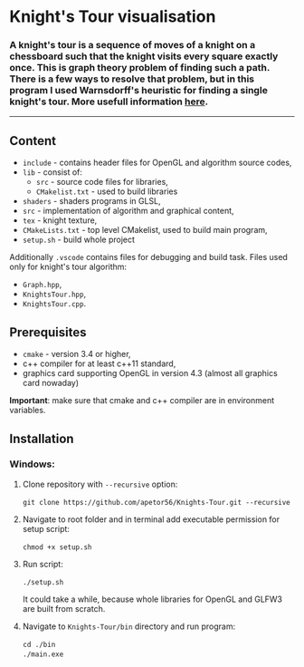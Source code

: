 # Knight's Tour visualisation

<p aling="center>
<img src="https://github.com/apetor56/Knights-Tour/blob/master/Animation.gif" width="550" height="550"/>
</p>

### A knight's tour is a sequence of moves of a knight on a chessboard such that the knight visits every square exactly once. This is graph theory problem of finding such a path. There is a few ways to resolve that problem, but in this program I used Warnsdorff's heuristic for finding a single knight's tour. More usefull information [here](https://bradfieldcs.com/algos/graphs/knights-tour/).
---
## Content
- `include` - contains header files for OpenGL and algorithm source codes,
- `lib` - consist of:
    - `src` - source code files for libraries,
    - `CMakelist.txt` - used to build libraries
- `shaders` - shaders programs in GLSL,
- `src` - implementation of algorithm and graphical content,
- `tex` - knight texture,
- `CMakeLists.txt` - top level CMakelist, used to build main program,
- `setup.sh` - build whole project

Additionally `.vscode` contains files for debugging and build task. Files used only for knight's tour algorithm:
- `Graph.hpp`,
- `KnightsTour.hpp`,
- `KnightsTour.cpp`.

## Prerequisites
- `cmake` - version 3.4 or higher,
- c++ compiler for at least c++11 standard,
- graphics card supporting OpenGL in version 4.3 (almost all graphics card nowaday)

__Important__: make sure that cmake and c++ compiler are in environment variables.

## Installation
### Windows:
1. Clone repository with `--recursive` option:

    `git clone https://github.com/apetor56/Knights-Tour.git --recursive`

2. Navigate to root folder and in terminal add executable permission for setup script:

    `chmod +x setup.sh`

3. Run script:

    `./setup.sh`

    It could take a while, because whole libraries for OpenGL and GLFW3 are built from scratch.

4. Navigate to `Knights-Tour/bin` directory and run program:
   
   `cd ./bin`<br>
   `./main.exe`

<br>